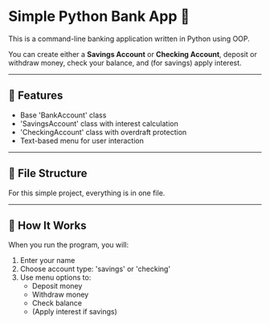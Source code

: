 # Simple Python Bank App 🏦

This is a command-line banking application written in Python using OOP.

You can create either a **Savings Account** or **Checking Account**, deposit or withdraw money, check your balance, and (for savings) apply interest.

---

## 🚀 Features

- Base 'BankAccount' class
- 'SavingsAccount' class with interest calculation
- 'CheckingAccount' class with overdraft protection
- Text-based menu for user interaction

---

## 📂 File Structure

For this simple project, everything is in one file.


---

## 🧠 How It Works

When you run the program, you will:

1. Enter your name
2. Choose account type: 'savings' or 'checking'
3. Use menu options to:
   - Deposit money
   - Withdraw money
   - Check balance
   - (Apply interest if savings)

